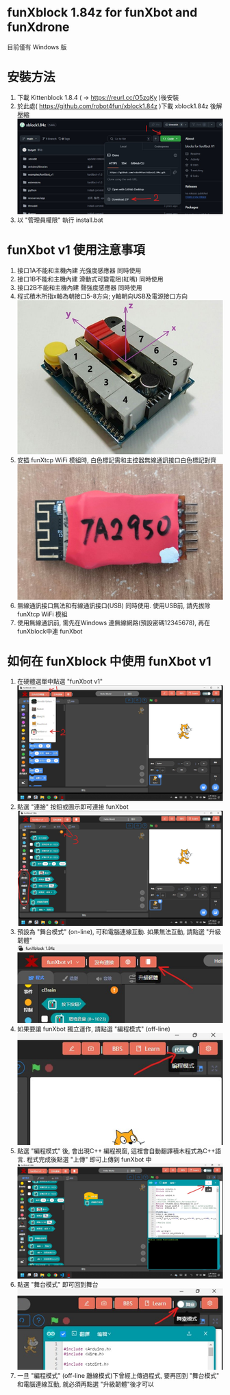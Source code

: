 # funXblock 1.84z for funXbot and funXdrone
目前僅有 Windows 版

# 安裝方法
1. 下載 Kittenblock 1.8.4 ( -> https://reurl.cc/O5zqKy )後安裝
2. 於此處( https://github.com/robot4fun/xblock1.84z )下載 xblock1.84z 後解壓縮
![github.jpg](./github.jpg)
3. 以 "管理員權限" 執行 install.bat

# funXbot v1 使用注意事項
1. 接口1A不能和主機內建 光強度感應器 同時使用
2. 接口1B不能和主機內建 滑動式可變電阻(紅嘴) 同時使用
3. 接口2B不能和主機內建 聲強度感應器 同時使用
4. 程式積木所指x軸為朝接口5-8方向; y軸朝向USB及電源接口方向
![xyz.jpg](./xyz.jpg)
5. 安插 funXtcp WiFi 模組時, 白色標記需和主控器無線通訊接口白色標記對齊
![wifi.jpg](./wifi.jpg)
6. 無線通訊接口無法和有線通訊接口(USB) 同時使用. 使用USB前, 請先拔除funXtcp WiFi 模組
7. 使用無線通訊前, 需先在Windows 連無線網路(預設密碼12345678), 再在funXblock中連 funXbot

# 如何在 funXblock 中使用 funXbot v1
1. 在硬體選單中點選 "funXbot v1"
![s1-2.jpg](./s1-2.jpg)
2. 點選 "連接" 按鈕或圖示即可連接 funXbot
![s3.jpg](./s3.jpg)
3. 預設為 "舞台模式" (on-line), 可和電腦連線互動. 如果無法互動, 請點選 "升級韌體"
![s4.jpg](./s4.jpg)
4. 如果要讓 funXbot 獨立運作, 請點選 "編程模式" (off-line)
![s5.jpg](./s5.jpg)
5. 點選 "編程模式" 後, 會出現C++ 編程視窗, 這裡會自動翻譯積木程式為C++語言. 程式完成後點選 "上傳" 即可上傳到 funXbot 中
![s6.jpg](./s6.jpg)
6. 點選 "舞台模式" 即可回到舞台
![s7.jpg](./s7.jpg)
7. 一旦 "編程模式" (off-line 離線模式)下曾經上傳過程式, 要再回到 "舞台模式" 和電腦連線互動, 就必須再點選 "升級韌體"後才可以